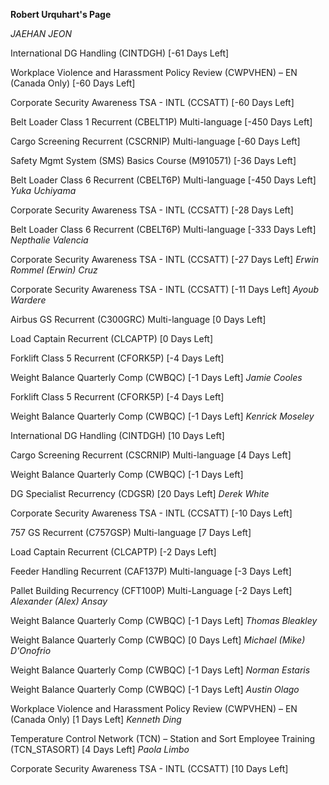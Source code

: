 **Robert Urquhart's Page**


*JAEHAN JEON*

International DG Handling (CINTDGH) [-61 Days Left]


Workplace Violence and Harassment Policy Review (CWPVHEN) – EN (Canada Only) [-60 Days Left]


Corporate Security Awareness TSA - INTL (CCSATT) [-60 Days Left]


Belt Loader Class 1 Recurrent (CBELT1P) Multi-language [-450 Days Left]


Cargo Screening Recurrent (CSCRNIP) Multi-language [-60 Days Left]


Safety Mgmt System (SMS) Basics Course (M910571) [-36 Days Left]


Belt Loader Class 6 Recurrent (CBELT6P) Multi-language [-450 Days Left]
*Yuka Uchiyama*

Corporate Security Awareness TSA - INTL (CCSATT) [-28 Days Left]


Belt Loader Class 6 Recurrent (CBELT6P) Multi-language [-333 Days Left]
*Nepthalie Valencia*

Corporate Security Awareness TSA - INTL (CCSATT) [-27 Days Left]
*Erwin Rommel (Erwin) Cruz*

Corporate Security Awareness TSA - INTL (CCSATT) [-11 Days Left]
*Ayoub Wardere*

Airbus GS Recurrent (C300GRC) Multi-language [0 Days Left]


Load Captain Recurrent (CLCAPTP) [0 Days Left]


Forklift Class 5 Recurrent (CFORK5P) [-4 Days Left]


Weight Balance Quarterly Comp (CWBQC) [-1 Days Left]
*Jamie Cooles*

Forklift Class 5 Recurrent (CFORK5P) [-4 Days Left]


Weight Balance Quarterly Comp (CWBQC) [-1 Days Left]
*Kenrick Moseley*

International DG Handling (CINTDGH) [10 Days Left]


Cargo Screening Recurrent (CSCRNIP) Multi-language [4 Days Left]


Weight Balance Quarterly Comp (CWBQC) [-1 Days Left]


DG Specialist Recurrency (CDGSR) [20 Days Left]
*Derek White*

Corporate Security Awareness TSA - INTL (CCSATT) [-10 Days Left]


757 GS Recurrent (C757GSP) Multi-language [7 Days Left]


Load Captain Recurrent (CLCAPTP) [-2 Days Left]


Feeder Handling Recurrent (CAF137P) Multi-language [-3 Days Left]


Pallet Building Recurrency (CFT100P) Multi-Language [-2 Days Left]
*Alexander (Alex) Ansay*

Weight Balance Quarterly Comp (CWBQC) [-1 Days Left]
*Thomas Bleakley*

Weight Balance Quarterly Comp (CWBQC) [0 Days Left]
*Michael (Mike) D'Onofrio*

Weight Balance Quarterly Comp (CWBQC) [-1 Days Left]
*Norman Estaris*

Weight Balance Quarterly Comp (CWBQC) [-1 Days Left]
*Austin Olago*

Workplace Violence and Harassment Policy Review (CWPVHEN) – EN (Canada Only) [1 Days Left]
*Kenneth Ding*

Temperature Control Network (TCN) – Station and Sort Employee Training (TCN_STASORT) [4 Days Left]
*Paola Limbo*

Corporate Security Awareness TSA - INTL (CCSATT) [10 Days Left]
